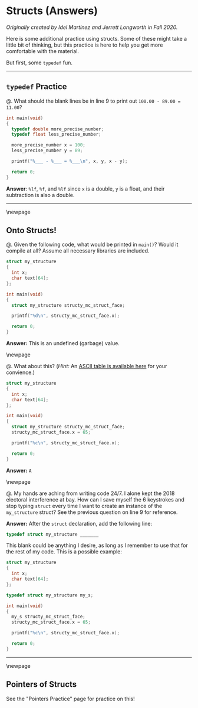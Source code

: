 # Structs (Answers)

*Originally created by Idel Martinez and Jerrett Longworth in Fall 2020.*

Here is some additional practice using structs. Some of these might take a little bit of thinking, but this practice is here to help you get more comfortable with the material.

But first, some `typedef` fun.

---

## `typedef` Practice

@. What should the blank lines be in line 9 to print out `100.00 - 89.00 = 11.00`?

  ``` {.c .numberLines}
  int main(void)
  {
    typedef double more_precise_number;
    typedef float less_precise_number;

    more_precise_number x = 100;
    less_precise_number y = 89;

    printf("%___ - %___ = %___\n", x, y, x - y);

    return 0;
  }
  ```

  **Answer**: `%lf`, `%f`, and `%lf` since `x` is a double, `y` is a float, and their subtraction is also a double.

---

\newpage

## Onto Structs!

@. Given the following code, what would be printed in `main()`? Would it compile at all? Assume all necessary libraries are included.

  ``` c
  struct my_structure
  {
    int x;
    char text[64];
  };

  int main(void)
  {
    struct my_structure structy_mc_struct_face;

    printf("%d\n", structy_mc_struct_face.x);

    return 0;
  }
  ```

  **Answer:** This is an undefined (garbage) value.

\newpage

@. What about this? (*Hint:* An [ASCII table is available here](http://www.asciitable.com/) for your convience.)

  ``` {.c .numberLines}
  struct my_structure
  {
    int x;
    char text[64];
  };

  int main(void)
  {
    struct my_structure structy_mc_struct_face;
    structy_mc_struct_face.x = 65;

    printf("%c\n", structy_mc_struct_face.x);

    return 0;
  }
  ```

  **Answer:** `A`

\newpage

@. My hands are aching from writing code 24/7. I alone kept the 2018 electoral interference at bay. How can I save myself the 6 keystrokes and stop typing `struct` every time I want to create an instance of the `my_structure` struct? See the previous question on line 9 for reference.

  **Answer:** After the `struct` declaration, add the following line:

  ``` c
  typedef struct my_structure _______
  ```

  This blank could be anything I desire, as long as I remember to use that for the rest of my code. This is a possible example:

  ``` c
  struct my_structure
  {
    int x;
    char text[64];
  };

  typedef struct my_structure my_s;

  int main(void)
  {
    my_s structy_mc_struct_face;
    structy_mc_struct_face.x = 65;

    printf("%c\n", structy_mc_struct_face.x);

    return 0;
  }
  ```

---

\newpage

## Pointers of Structs

See the "Pointers Practice" page for practice on this!
